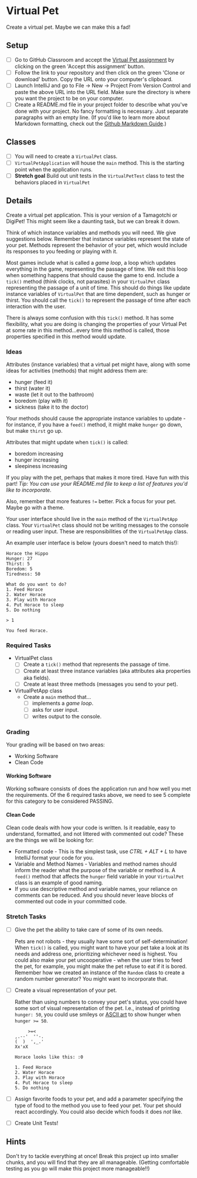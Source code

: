 # Virtual Pet

Create a virtual pet. Maybe we can make this a fad!

## Setup

- [ ] Go to GitHub Classroom and accept the [Virtual Pet assignment](https://classroom.github.com/a/4d5DLe5S) by clicking on the green 'Accept this assignment' button.
- [ ] Follow the link to your repository and then click on the green 'Clone or download' button.  Copy the URL onto your computer's clipboard.
- [ ] Launch IntelliJ and go to File -> New -> Project From Version Control and paste the above URL into the URL field.  Make sure the directory is where you want the project to be on your computer.
- [ ] Create a README.md file in your project folder to describe what you've done with your project. No fancy formatting is necessary. Just separate paragraphs with an empty line. (If you'd like to learn more about Markdown formatting, check out the [Github Markdown Guide](https://guides.github.com/features/mastering-markdown/).)

## Classes
- [ ] You will need to create a `VirtualPet` class.
- [ ] `VirtualPetApplication` will house the `main` method.  This is the starting point when the application runs.
- [ ] **Stretch goal** Build out unit tests in the `VirtualPetTest` class to test the behaviors placed in `VirtualPet`

## Details

Create a virtual pet application. This is your version of a Tamagotchi or DigiPet! This might seem like a daunting task, but we can break it down.

Think of which instance variables and methods you will need. We give suggestions below. Remember that instance variables represent the state of your pet. Methods represent the behavior of your pet, which would include its responses to you feeding or playing with it.

Most games include what is called a *game loop*, a loop which updates everything in the game, representing the passage of time. We exit this loop when something happens that should cause the game to end. Include a `tick()` method (think clocks, not parasites) in your `VirtualPet` class representing the passage of a unit of time. This should do things like update instance variables of `VirtualPet` that are time dependent, such as hunger or thirst. You should call the `tick()` to represent the passage of time after each interaction with the user.

There is always some confusion with this `tick()` method. It has some flexibility, what you are doing is changing the properties of your Virtual Pet at some rate in this method...every time this method is called, those properties specified in this method would update. 

### Ideas

Attributes (instance variables) that a virtual pet might have, along with some ideas for activities (methods) that might address them are:

- hunger (feed it)
- thirst (water it)
- waste (let it out to the bathroom)
- boredom (play with it)
- sickness (take it to the doctor)

Your methods should cause the appropriate instance variables to update - for instance, if you have a `feed()` method, it might make `hunger` go down, but make `thirst` go up.

Attributes that might update when `tick()` is called:
  - boredom increasing
  - hunger increasing
  - sleepiness increasing

If you play with the pet, perhaps that makes it more tired. Have fun with this part! *Tip: You can use your README.md file to keep a list of features you'd like to incorporate.*

Also, remember that more features `!=` better. Pick a focus for your pet. Maybe go with a theme.

Your user interface should live in the `main` method of the `VirtualPetApp` class. Your `VirtualPet` class should not be writing messages to the console or reading user input. These are responsibilities of the `VirtualPetApp` class.

An example user interface is below (yours doesn't need to match this!):

```
Horace the Hippo
Hunger: 27
Thirst: 5
Boredom: 5
Tiredness: 50

What do you want to do?
1. Feed Horace
2. Water Horace
3. Play with Horace
4. Put Horace to sleep
5. Do nothing

> 1

You feed Horace.
```

### Required Tasks

- VirtualPet class
  - [ ] Create a `tick()` method that represents the passage of time.
  - [ ] Create at least three instance variables (aka attributes aka properties aka fields).
  - [ ] Create at least three methods (messages you send to your pet).

- VirtualPetApp class
  - Create a `main` method that…
    - [ ] implements a *game loop*.
    - [ ] asks for user input.
    - [ ] writes output to the console.

### Grading

Your grading will be based on two areas:
- Working Software
- Clean Code

#### Working Software
Working software consists of does the application run and how well you met the requirements.  Of the 6 required tasks above, we need to see 5 complete for this category to be considered PASSING.

#### Clean Code
Clean code deals with how your code is written.  Is it readable, easy to understand, formatted, and not littered with commented out code?   These are the things we will be looking for:
- Formatted code - This is the simplest task, use _CTRL + ALT + L_ to have IntelliJ format your code for you.
- Variable and Method Names - Variables and method names should inform the reader what the purpose of the variable or method is.  A `feed()` method that affects the `hunger` field variable in your `VirtualPet` class is an example of good naming.
- If you use descriptive method and variable names, your reliance on comments can be reduced.  And you should never leave blocks of commented out code in your committed code. 

### Stretch Tasks

- [ ] Give the pet the ability to take care of some of its own needs.

  Pets are not robots - they usually have some sort of self-determination! When `tick()` is called, you might want to have your pet take a look at its needs and address one, prioritizing whichever need is highest. You could also make your pet uncooperative - when the user tries to feed the pet, for example, you might make the pet refuse to eat if it is bored. Remember how we created an instance of the `Random` class to create a random number generator? You might want to incorporate that.

- [ ] Create a visual representation of your pet.

  Rather than using numbers to convey your pet's status, you could have some sort of visual representation of the pet. I.e., instead of printing `hunger: 50`, you could use smileys or [ASCII art](https://en.wikipedia.org/wiki/ASCII_art) to show hunger when `hunger >= 50`.
  
  ```
       >=<        
  ,.--'  ''-.
  (  )  ',_.'
  Xx'xX      

  Horace looks like this: :0

  1. Feed Horace
  2. Water Horace
  3. Play with Horace
  4. Put Horace to sleep
  5. Do nothing
  ```
  
- [ ] Assign favorite foods to your pet, and add a parameter specifying the type of food to the method you use to feed your pet. Your pet should react accordingly. You could also decide which foods it does *not* like.

- [ ] Create Unit Tests!

## Hints

Don't try to tackle everything at once! Break this project up into smaller chunks, and you will find that they are all manageable. (Getting comfortable testing as you go will make this project more manageable!!)
